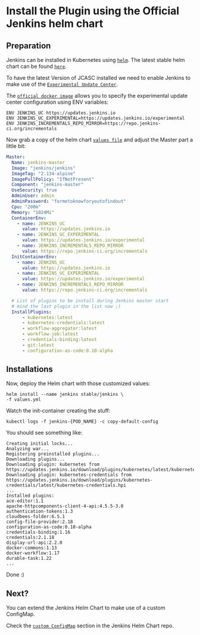 # Install the Plugin using the Official Jenkins helm chart

## Preparation

Jenkins can be installed in Kubernetes using [`helm`](https://github.com/helm/helm).
The latest stable helm chart can be found [`here`](https://github.com/helm/charts/tree/master/stable/jenkins).

To have the latest Version of JCASC installed we need to enable Jenkins to make use of the [`Experimental Update Center`](https://jenkins.io/doc/developer/publishing/releasing-experimental-updates/).

The [`official docker image`](https://github.com/jenkinsci/docker/blob/master/Dockerfile#L60) allows you to specify the experimental update center configuration using ENV variables:  

```
ENV JENKINS_UC https://updates.jenkins.io
ENV JENKINS_UC_EXPERIMENTAL=https://updates.jenkins.io/experimental
ENV JENKINS_INCREMENTALS_REPO_MIRROR=https://repo.jenkins-ci.org/incrementals
```

Now grab a copy of the helm chart [`values file`](https://github.com/helm/charts/blob/master/stable/jenkins/values.yaml) and adjust the Master part a little bit:

```yaml
Master:
  Name: jenkins-master
  Image: "jenkins/jenkins"
  ImageTag: "2.134-alpine"
  ImagePullPolicy: "IfNotPresent"
  Component: "jenkins-master"
  UseSecurity: true
  AdminUser: admin
  AdminPassword: "formetoknowforyoutofindout"
  Cpu: "200m"
  Memory: "1024Mi"
  ContainerEnv:
    - name: JENKINS_UC
      value: https://updates.jenkins.io
    - name: JENKINS_UC_EXPERIMENTAL
      value: https://updates.jenkins.io/experimental
    - name: JENKINS_INCREMENTALS_REPO_MIRROR
      value: https://repo.jenkins-ci.org/incrementals
  InitContainerEnv:
    - name: JENKINS_UC
      value: https://updates.jenkins.io
    - name: JENKINS_UC_EXPERIMENTAL
      value: https://updates.jenkins.io/experimental
    - name: JENKINS_INCREMENTALS_REPO_MIRROR
      value: https://repo.jenkins-ci.org/incrementals

  # List of plugins to be install during Jenkins master start
  # mind the last plugin in the list now ;)
  InstallPlugins:
      - kubernetes:latest
      - kubernetes-credentials:latest
      - workflow-aggregator:latest
      - workflow-job:latest
      - credentials-binding:latest
      - git:latest
      - configuration-as-code:0.10-alpha            
```

## Installations

Now, deploy the Helm chart with those customized values:

```
helm install --name jenkins stable/jenkins \
-f values.yml
```

Watch the init-container creating the stuff:

```
kubectl logs -f jenkins-{POD_NAME} -c copy-default-config
```

You should see something like:

```
Creating initial locks...
Analyzing war...
Registering preinstalled plugins...
Downloading plugins...
Downloading plugin: kubernetes from https://updates.jenkins.io/download/plugins/kubernetes/latest/kubernetes.hpi
Downloading plugin: kubernetes-credentials from https://updates.jenkins.io/download/plugins/kubernetes-credentials/latest/kubernetes-credentials.hpi
...
Installed plugins:
ace-editor:1.1
apache-httpcomponents-client-4-api:4.5.5-3.0
authentication-tokens:1.3
cloudbees-folder:6.5.1
config-file-provider:2.18
configuration-as-code:0.10-alpha
credentials-binding:1.16
credentials:2.1.18
display-url-api:2.2.0
docker-commons:1.13
docker-workflow:1.17
durable-task:1.22
...
```

Done :)

## Next?

You can extend the Jenkins Helm Chart to make use of a custom ConfigMap.  

Check the [`custom ConfigMap`](https://github.com/helm/charts/tree/master/stable/jenkins#custom-configmap) section in the Jenkins Helm Chart repo.
